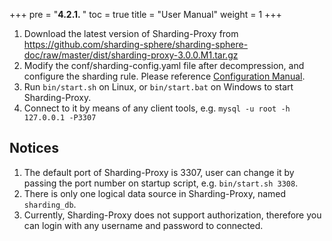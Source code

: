 +++
pre = "<b>4.2.1. </b>"
toc = true
title = "User Manual"
weight = 1
+++

1. Download the latest version of Sharding-Proxy from https://github.com/sharding-sphere/sharding-sphere-doc/raw/master/dist/sharding-proxy-3.0.0.M1.tar.gz
1. Modify the conf/sharding-config.yaml file after decompression, and configure the sharding rule. Please reference [Configuration Manual](/manual/sharding-proxy/configuration/).
1. Run `bin/start.sh` on Linux, or `bin/start.bat` on Windows to start Sharding-Proxy.
1. Connect to it by means of any client tools, e.g. `mysql -u root -h 127.0.0.1 -P3307`

## Notices

1. The default port of Sharding-Proxy is 3307, user can change it by passing the port number on startup script, e.g. `bin/start.sh 3308`.
1. There is only one logical data source in Sharding-Proxy, named `sharding_db`.
1. Currently, Sharding-Proxy does not support authorization, therefore you can login with any username and password to connected.
